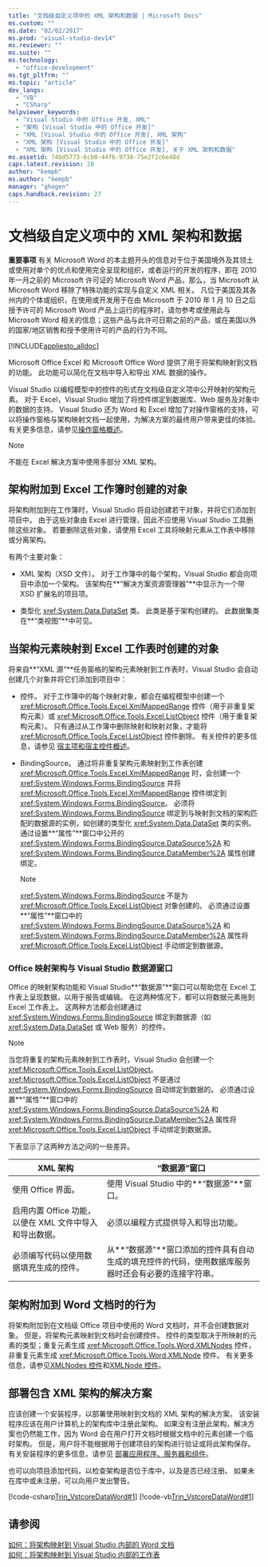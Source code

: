 ```yaml
---
title: "文档级自定义项中的 XML 架构和数据 | Microsoft Docs"
ms.custom: ""
ms.date: "02/02/2017"
ms.prod: "visual-studio-dev14"
ms.reviewer: ""
ms.suite: ""
ms.technology: 
  - "office-development"
ms.tgt_pltfrm: ""
ms.topic: "article"
dev_langs: 
  - "VB"
  - "CSharp"
helpviewer_keywords: 
  - "Visual Studio 中的 Office 开发, XML"
  - "架构 [Visual Studio 中的 Office 开发]"
  - "XML [Visual Studio 中的 Office 开发], XML 架构"
  - "XML 架构 [Visual Studio 中的 Office 开发]"
  - "XML 架构 [Visual Studio 中的 Office 开发], 关于 XML 架构和数据"
ms.assetid: 74bd5773-6cb0-44fb-9738-75e2f2c6e48d
caps.latest.revision: 28
author: "kempb"
ms.author: "kempb"
manager: "ghogen"
caps.handback.revision: 27
---
```

# 文档级自定义项中的 XML 架构和数据
  **重要事项** 有关 Microsoft Word 的本主题开头的信息对于位于美国境外及其领土或使用对单个的优点和使用完全呈现和组织，或者运行的开发的程序，即在 2010 年一月之前的 Microsoft 许可证的 Microsoft Word 产品，那么，当 Microsoft 从 Microsoft Word 移除了特殊功能的实现与自定义 XML 相关。  凡位于美国及其各州内的个体或组织，在使用或开发用于在由 Microsoft 于 2010 年 1 月 10 日之后授予许可的 Microsoft Word 产品上运行的程序时，请勿参考或使用此与 Microsoft Word 相关的信息；这些产品与此许可日期之前的产品，或在美国以外的国家\/地区销售和授予使用许可的产品的行为不同。  
  
 [!INCLUDE[appliesto_alldoc](../vsto/includes/appliesto-alldoc-md.md)]  
  
 Microsoft Office Excel 和 Microsoft Office Word 提供了用于将架构映射到文档的功能。  此功能可以简化在文档中导入和导出 XML 数据的操作。  
  
 Visual Studio 以编程模型中的控件的形式在文档级自定义项中公开映射的架构元素。  对于 Excel，Visual Studio 增加了将控件绑定到数据库、Web 服务及对象中的数据的支持。  Visual Studio 还为 Word 和 Excel 增加了对操作窗格的支持，可以将操作窗格与架构映射文档一起使用，为解决方案的最终用户带来更佳的体验。  有关更多信息，请参见[操作窗格概述](../vsto/actions-pane-overview.md)。  
  
> [!NOTE]  
>  不能在 Excel 解决方案中使用多部分 XML 架构。  
  
## 架构附加到 Excel 工作簿时创建的对象  
 将架构附加到在工作簿时，Visual Studio 将自动创建若干对象，并将它们添加到项目中。  由于这些对象由 Excel 进行管理，因此不应使用 Visual Studio 工具删除这些对象。  若要删除这些对象，请使用 Excel 工具将映射元素从工作表中移除或分离架构。  
  
 有两个主要对象：  
  
-   XML 架构（XSD 文件）。  对于工作簿中的每个架构，Visual Studio 都会向项目中添加一个架构。  该架构在**“解决方案资源管理器”**中显示为一个带 XSD 扩展名的项目项。  
  
-   类型化 <xref:System.Data.DataSet> 类。  此类是基于架构创建的。  此数据集类在**“类视图”**中可见。  
  
## 当架构元素映射到 Excel 工作表时创建的对象  
 将来自**“XML 源”**任务窗格的架构元素映射到工作表时，Visual Studio 会自动创建几个对象并将它们添加到项目中：  
  
-   控件。  对于工作簿中的每个映射对象，都会在编程模型中创建一个 <xref:Microsoft.Office.Tools.Excel.XmlMappedRange> 控件（用于非重复架构元素）或 <xref:Microsoft.Office.Tools.Excel.ListObject> 控件（用于重复架构元素）。  只有通过从工作簿中删除映射和映射对象，才能将 <xref:Microsoft.Office.Tools.Excel.ListObject> 控件删除。  有关控件的更多信息，请参见 [宿主项和宿主控件概述](../vsto/host-items-and-host-controls-overview.md)。  
  
-   BindingSource。  通过将非重复架构元素映射到工作表创建 <xref:Microsoft.Office.Tools.Excel.XmlMappedRange> 时，会创建一个 <xref:System.Windows.Forms.BindingSource> 并将 <xref:Microsoft.Office.Tools.Excel.XmlMappedRange> 控件绑定到 <xref:System.Windows.Forms.BindingSource>。  必须将 <xref:System.Windows.Forms.BindingSource> 绑定到与映射到文档的架构匹配的数据源的实例，如创建的类型化 <xref:System.Data.DataSet> 类的实例。  通过设置**“属性”**窗口中公开的 <xref:System.Windows.Forms.BindingSource.DataSource%2A> 和 <xref:System.Windows.Forms.BindingSource.DataMember%2A> 属性创建绑定。  
  
    > [!NOTE]  
    >  <xref:System.Windows.Forms.BindingSource> 不是为 <xref:Microsoft.Office.Tools.Excel.ListObject> 对象创建的。  必须通过设置**“属性”**窗口中的 <xref:System.Windows.Forms.BindingSource.DataSource%2A> 和 <xref:System.Windows.Forms.BindingSource.DataMember%2A> 属性将 <xref:Microsoft.Office.Tools.Excel.ListObject> 手动绑定到数据源。  
  
### Office 映射架构与 Visual Studio 数据源窗口  
 Office 的映射架构功能和 Visual Studio**“数据源”**窗口可以帮助您在 Excel 工作表上呈现数据，以用于报告或编辑。  在这两种情况下，都可以将数据元素拖到 Excel 工作表上。  这两种方法都会创建通过 <xref:System.Windows.Forms.BindingSource> 绑定到数据源（如 <xref:System.Data.DataSet> 或 Web 服务）的控件。  
  
> [!NOTE]  
>  当您将重复的架构元素映射到工作表时，Visual Studio 会创建一个 <xref:Microsoft.Office.Tools.Excel.ListObject>。  <xref:Microsoft.Office.Tools.Excel.ListObject> 不是通过 <xref:System.Windows.Forms.BindingSource> 自动绑定到数据的。  必须通过设置**“属性”**窗口中的 <xref:System.Windows.Forms.BindingSource.DataSource%2A> 和 <xref:System.Windows.Forms.BindingSource.DataMember%2A> 属性将 <xref:Microsoft.Office.Tools.Excel.ListObject> 手动绑定到数据源。  
  
 下表显示了这两种方法之间的一些差异。  
  
|XML 架构|“数据源”窗口|  
|------------|-------------|  
|使用 Office 界面。|使用 Visual Studio 中的**“数据源”**窗口。|  
|启用内置 Office 功能，以便在 XML 文件中导入和导出数据。|必须以编程方式提供导入和导出功能。|  
|必须编写代码以使用数据填充生成的控件。|从**“数据源”**窗口添加的控件具有自动生成的填充控件的代码，使用数据库服务器时还会有必要的连接字符串。|  
  
## 架构附加到 Word 文档时的行为  
 将架构附加到在文档级 Office 项目中使用的 Word 文档时，并不会创建数据对象。  但是，将架构元素映射到文档时会创建控件。  控件的类型取决于所映射的元素的类型；重复元素生成 <xref:Microsoft.Office.Tools.Word.XMLNodes> 控件，非重复元素生成 <xref:Microsoft.Office.Tools.Word.XMLNode> 控件。  有关更多信息，请参见[XMLNodes 控件](../vsto/xmlnodes-control.md)和[XMLNode 控件](../vsto/xmlnode-control.md)。  
  
## 部署包含 XML 架构的解决方案  
 应该创建一个安装程序，以部署使用映射到文档的 XML 架构的解决方案。  该安装程序应该在用户计算机上的架构库中注册此架构。  如果没有注册此架构，解决方案也仍然能工作，因为 Word 会在用户打开文档时根据文档中的元素创建一个临时架构。  但是，用户将不能根据用于创建项目的架构进行验证或将此架构保存。  有关安装程序的更多信息，请参见 [部署应用程序、服务器和组件](../deployment/deploying-applications-services-and-components.md)。  
  
 也可以向项目添加代码，以检查架构是否位于库中，以及是否已经注册。  如果未在库中或未注册，可以向用户发出警告。  
  
 [!code-csharp[Trin_VstcoreDataWord#1](../snippets/csharp/VS_Snippets_OfficeSP/Trin_VstcoreDataWord/CS/ThisDocument.cs#1)]
 [!code-vb[Trin_VstcoreDataWord#1](../snippets/visualbasic/VS_Snippets_OfficeSP/Trin_VstcoreDataWord/VB/ThisDocument.vb#1)]  
  
## 请参阅  
 [如何：将架构映射到 Visual Studio 内部的 Word 文档](../vsto/how-to-map-schemas-to-word-documents-inside-visual-studio.md)   
 [如何：将架构映射到 Visual Studio 内部的工作表](../vsto/how-to-map-schemas-to-worksheets-inside-visual-studio.md)  
  
  